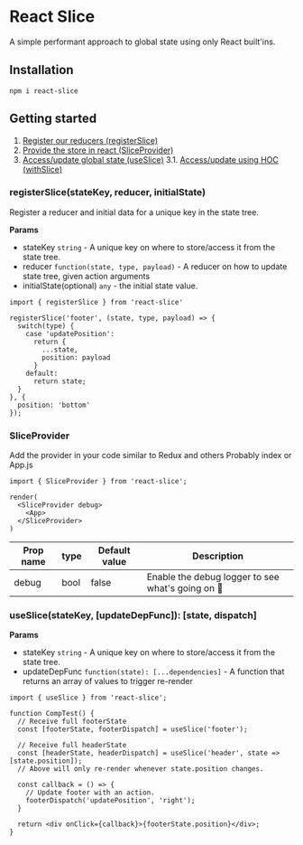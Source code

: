 # React Slice
A simple performant approach to global state using only React built'ins.


## Installation
```
npm i react-slice
```

## Getting started

1. [Register our reducers (registerSlice)](#registerslicestatekey-reducer-initialstate)
2. [Provide the store in react (SliceProvider)](#sliceprovider)
3. [Access/update global state (useSlice)](#useslicestatekey-updatedepfunc-state-dispatch)
3.1. [Access/update using HOC (withSlice)](https://github.com/kasperpihl/react-slice/blob/master/HOCS.md)

### registerSlice(stateKey, reducer, initialState)
Register a reducer and initial data for a unique key in the state tree.

**Params**
- stateKey `string` - A unique key on where to store/access it from the state tree.
- reducer `function(state, type, payload)` - A reducer on how to update state tree, given action arguments
- initialState(optional) `any` - the initial state value.

```
import { registerSlice } from 'react-slice'

registerSlice('footer', (state, type, payload) => {
  switch(type) {
    case 'updatePosition':
      return {
        ...state,
        position: payload
      }
    default:
      return state;
  }
}, {
  position: 'bottom'
});
```

### SliceProvider
Add the provider in your code similar to Redux and others
Probably index or App.js
```
import { SliceProvider } from 'react-slice';

render(
  <SliceProvider debug>
    <App>
  </SliceProvider>
)
```

| Prop name | type | Default value | Description |
| --- | --- | --- | --- |
| debug | bool | false | Enable the debug logger to see what's going on 🚀 |


### useSlice(stateKey, [updateDepFunc]): [state, dispatch]

**Params**
- stateKey `string` - A unique key on where to store/access it from the state tree.
- updateDepFunc `function(state): [...dependencies]` - A function that returns an array of values to trigger re-render

```
import { useSlice } from 'react-slice';

function CompTest() {
  // Receive full footerState
  const [footerState, footerDispatch] = useSlice('footer');
  
  // Receive full headerState
  const [headerState, headerDispatch] = useSlice('header', state => [state.position]);
  // Above will only re-render whenever state.position changes.

  const callback = () => {
    // Update footer with an action.
    footerDispatch('updatePosition', 'right');
  }

  return <div onClick={callback}>{footerState.position}</div>;
}
```